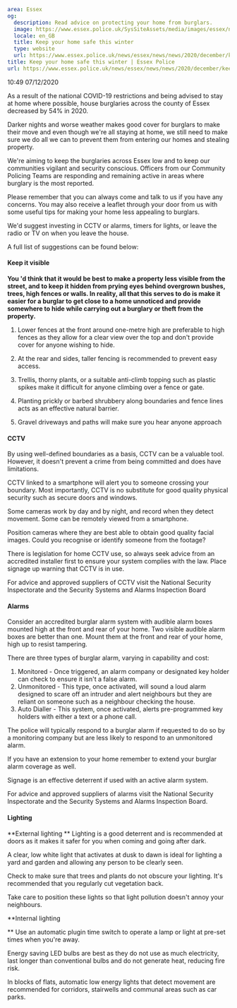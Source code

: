 ```yaml
area: Essex
og:
  description: Read advice on protecting your home from burglars.
  image: https://www.essex.police.uk/SysSiteAssets/media/images/essex/news/library-images/600/burglary-600.jpg?crop=(0,27,600,343)&amp;w=600&amp;h=300&amp;scale=both
  locale: en_GB
  title: Keep your home safe this winter
  type: website
  url: https://www.essex.police.uk/news/essex/news/news/2020/december/keep-your-home-safe-this-winter/
title: Keep your home safe this winter | Essex Police
url: https://www.essex.police.uk/news/essex/news/news/2020/december/keep-your-home-safe-this-winter/
```

10:49 07/12/2020

As a result of the national COVID-19 restrictions and being advised to stay at home where possible, house burglaries across the county of Essex decreased by 54% in 2020.

Darker nights and worse weather makes good cover for burglars to make their move and even though we're all staying at home, we still need to make sure we do all we can to prevent them from entering our homes and stealing property.

We're aiming to keep the burglaries across Essex low and to keep our communities vigilant and security conscious. Officers from our Community Policing Teams are responding and remaining active in areas where burglary is the most reported.

Please remember that you can always come and talk to us if you have any concerns. You may also receive a leaflet through your door from us with some useful tips for making your home less appealing to burglars.

We'd suggest investing in CCTV or alarms, timers for lights, or leave the radio or TV on when you leave the house.

A full list of suggestions can be found below:

#### Keep it visible

**You 'd think that it would be best to make a property less visible from the street, and to keep it hidden from prying eyes behind overgrown bushes, trees, high fences or walls. In reality, all that this serves to do is make it easier for a burglar to get close to a home unnoticed and provide somewhere to hide while carrying out a burglary or theft from the property.**

 1. Lower fences at the front around one-metre high are preferable to high fences as they allow for a clear view over the top and don't provide cover for anyone wishing to hide.

 2. At the rear and sides, taller fencing is recommended to prevent easy access.

 3. Trellis, thorny plants, or a suitable anti-climb topping such as plastic spikes make it difficult for anyone climbing over a fence or gate.

 4. Planting prickly or barbed shrubbery along boundaries and fence lines acts as an effective natural barrier.

 5. Gravel driveways and paths will make sure you hear anyone approach

#### CCTV

By using well-defined boundaries as a basis, CCTV can be a valuable tool. However, it doesn't prevent a crime from being committed and does have limitations.

CCTV linked to a smartphone will alert you to someone crossing your boundary.
Most importantly, CCTV is no substitute for good quality physical security such as secure doors and windows.

Some cameras work by day and by night, and record when they detect movement. Some can be remotely viewed from a smartphone.

Position cameras where they are best able to obtain good quality facial images. Could you recognise or identify someone from the footage?

There is legislation for home CCTV use, so always seek advice from an accredited installer first to ensure your system complies with the law.
Place signage up warning that CCTV is in use.

For advice and approved suppliers of CCTV visit the National Security Inspectorate and the Security Systems and Alarms Inspection Board

#### Alarms

Consider an accredited burglar alarm system with audible alarm boxes mounted high at the front and rear of your home. Two visible audible alarm boxes are better than one. Mount them at the front and rear of your home, high up to resist tampering.

There are three types of burglar alarm, varying in capability and cost:

 1. Monitored - Once triggered, an alarm company or designated key holder can check to ensure it isn't a false alarm.
 2. Unmonitored - This type, once activated, will sound a loud alarm designed to scare off an intruder and alert neighbours but they are reliant on someone such as a neighbour checking the house.
 3. Auto Dialler - This system, once activated, alerts pre-programmed key holders with either a text or a phone call.

The police will typically respond to a burglar alarm if requested to do so by a monitoring company but are less likely to respond to an unmonitored alarm.

If you have an extension to your home remember to extend your burglar alarm coverage as well.

Signage is an effective deterrent if used with an active alarm system.

For advice and approved suppliers of alarms visit the National Security Inspectorate and the Security Systems and Alarms Inspection Board.

#### Lighting

**External lighting
**
Lighting is a good deterrent and is recommended at doors as it makes it safer for you when coming and going after dark.

A clear, low white light that activates at dusk to dawn is ideal for lighting a yard and garden and allowing any person to be clearly seen.

Check to make sure that trees and plants do not obscure your lighting. It's recommended that you regularly cut vegetation back.

Take care to position these lights so that light pollution doesn't annoy your neighbours.

**Internal lighting

** Use an automatic plugin time switch to operate a lamp or light at pre-set times when you're away.

Energy saving LED bulbs are best as they do not use as much electricity, last longer than conventional bulbs and do not generate heat, reducing fire risk.

In blocks of flats, automatic low energy lights that detect movement are recommended for corridors, stairwells and communal areas such as car parks.
